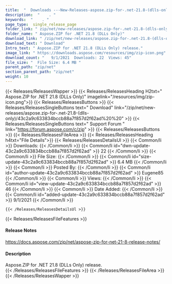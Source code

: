 ```yaml
---
title:  "  Downloads ---New-Releases-aspose.zip-for-.net-21.8-(dlls-only) . " 
description:  "    . " 
keywords:  "    . " 
page_type:  single_release_page
folder_link: " zip/net/new-releases/aspose.zip-for-.net-21.8-(dlls-only)/"
folder_name: " Aspose.ZIP for .NET 21.8 (DLLs Only)"
download_link: " /zip/net/new-releases/aspose.zip-for-.net-21.8-(dlls-only)/43c2a9c633834bccb88a7f857d2f62ad"
download_text: " Download"
Intro_text: " Aspose.ZIP for .NET 21.8 (DLLs Only) release."
image_link: " https://downloads.aspose.com/resources/img/zip-icon.png"
download_count: "   9/1/2021  Downloads: 22  Views: 45"
file_size: "  File Size: 6.4 MB "
parent_path: "zip/net"
section_parent_path: "zip/net"
weight: 10 
---
```


{{< Releases/ReleasesWapper >}}
  {{< Releases/ReleasesHeading H2txt=" Aspose.ZIP for .NET 21.8 (DLLs Only)" imagelink="/resources/img/zip-icon.png">}}
  {{< Releases/ReleasesButtons >}}
    {{< Releases/ReleasesSingleButtons text=" Download" link="/zip/net/new-releases/aspose.zip-for-.net-21.8-(dlls-only)/43c2a9c633834bccb88a7f857d2f62ad%20%20" >}}
    {{< Releases/ReleasesSingleButtons text=" Support Forum " link="https://forum.aspose.com/c/zip" >}}
  {{< Releases/ReleasesButtons >}}
  {{< Releases/ReleasesFileArea >}}
    {{< Releases/ReleasesHeading h4txt="File Details">}}
    {{< Releases/ReleasesDetailsUl >}}
            {{< Common/li  >}} Downloads: {{< /Common/li >}} 
      {{< Common/li id="dwn-update-43c2a9c633834bccb88a7f857d2f62ad" >}} 22 {{< /Common/li >}} 
      {{< Common/li  >}} File Size: {{< /Common/li >}} 
      {{< Common/li id="size-update-43c2a9c633834bccb88a7f857d2f62ad" >}} 6.4 MB {{< /Common/li >}} 
      {{< Common/li  >}} Posted By: {{< /Common/li >}} 
      {{< Common/li id="author-update-43c2a9c633834bccb88a7f857d2f62ad" >}} Eugene85 {{< /Common/li >}} 
      {{< Common/li  >}} Views: {{< /Common/li >}} 
      {{< Common/li id="view-update-43c2a9c633834bccb88a7f857d2f62ad" >}} 46 {{< /Common/li >}} 
      {{< Common/li  >}} Date Added: {{< /Common/li >}} 
      {{< Common/li id="added-update-43c2a9c633834bccb88a7f857d2f62ad" >}} 9/1/2021 {{< /Common/li >}} 

    {{< /Releases/ReleasesDetailsUl >}}

  {{< Releases/ReleasesFileFeatures >}}
      <h4>Release Notes</h4><div><a href="https://docs.aspose.com/zip/net/aspose-zip-for-net-21-8-release-notes/">https://docs.aspose.com/zip/net/aspose-zip-for-net-21-8-release-notes/</a></div><h4>Description</h4><div class="HTMLDescription">Aspose.ZIP for .NET 21.8 (DLLs Only) release.</div>
  {{< /Releases/ReleasesFileFeatures >}}
 {{< /Releases/ReleasesFileArea >}}
{{< /Releases/ReleasesWapper >}}


